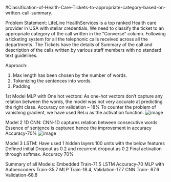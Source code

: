 #Classification-of-Health-Care-Tickets-to-appropriate-category-based-on-written-call-summary.

Problem Statement:
LifeLine HealthServices is a top ranked Health care provider in USA with stellar credentials.
We need to classify the ticket to an appropriate category of the call written in the “Converse” column.
Following a ticketing system for all the telephonic calls received across all the departments.
The Tickets have the details of Summary of the call and description of the calls written by various staff members with no standard text guidelines.

Approach:
1. Max length has been chosen by the number of words.
2. Tokenizing the sentences into words.
3. Padding

1st Model MLP with One hot vectors:
As one-hot vectors don’t capture any relation between the words, the model was not very accurate at predicting the right class. 
Accuracy on validation – 18%
To counter the problem of vanishing gradient, we have used ReLu as the activation function.
![image](https://user-images.githubusercontent.com/34674852/142200885-439a5d73-37cd-4635-a2bb-7ab8168a0323.png)

Model 2 1D CNN:
CNN-1D captures relation between consecutive words 
Essence of sentence is captured hence the improvement in accuracy
Accuracy-70%
![image](https://user-images.githubusercontent.com/34674852/142201180-2ca583dd-4940-4180-8300-d346673d6364.png)

Model 3 LSTM:
Have used 1 hidden layers 100 units with the below features
Defined initial Dropout as 0.2 and recurrent dropout as 0.2
Final activation through softmax.
Accuracy 70%

Summary of all Models:
Embedded
Train-71.5
LSTM
Accuracy-70
MLP with Autoencoders
Train-35.7
MLP
Train-18.4, Validation-17.7
CNN
Train- 67.6 Validation-68.8



